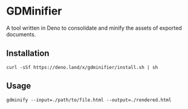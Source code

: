 # GDMinifier

A tool written in Deno to consolidate and minify the assets of exported documents.

## Installation

`curl -sSf https://deno.land/x/gdminifier/install.sh | sh`

## Usage

`gdminify --input=./path/to/file.html --output=./rendered.html`

